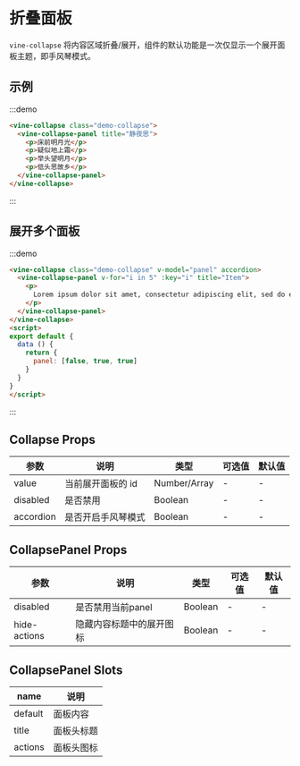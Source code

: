 # 折叠面板

`vine-collapse` 将内容区域折叠/展开，组件的默认功能是一次仅显示一个展开面板主题，即手风琴模式。

## 示例

:::demo
```html
<vine-collapse class="demo-collapse">
  <vine-collapse-panel title="静夜思">
    <p>床前明月光</p>
    <p>疑似地上霜</p>
    <p>举头望明月</p>
    <p>低头思故乡</p>
  </vine-collapse-panel>
</vine-collapse>
```
:::

## 展开多个面板

:::demo
```html
<vine-collapse class="demo-collapse" v-model="panel" accordion>
  <vine-collapse-panel v-for="i in 5" :key="i" title="Item">
    <p>
      Lorem ipsum dolor sit amet, consectetur adipiscing elit, sed do eiusmod tempor incididunt ut labore et dolore magna aliqua. Ut enim ad minim veniam, quis nostrud exercitation ullamco laboris nisi ut aliquip ex ea commodo consequat.
    </p>
  </vine-collapse-panel>
</vine-collapse>
<script>
export default {
  data () {
    return {
      panel: [false, true, true]
    }
  }
}
</script>
```
:::


## Collapse Props

| 参数 | 说明 | 类型 | 可选值 | 默认值 |
|------|------|------|------|------|
| value | 当前展开面板的 id | Number/Array | - | - |
| disabled | 是否禁用 | Boolean | - | - |
| accordion | 是否开启手风琴模式 | Boolean | - | - |

## CollapsePanel Props

| 参数 | 说明 | 类型 | 可选值 | 默认值 |
|------|------|------|------|------|
| disabled | 是否禁用当前panel | Boolean | - | - |
| hide-actions | 隐藏内容标题中的展开图标 | Boolean | - | - |

## CollapsePanel Slots
| name | 说明 |
|------|------|
| default | 面板内容 |
| title | 面板头标题 |
| actions | 面板头图标 |

<script>
export default {
  data () {
    return {
      panel: [false, true, true]
    }
  }
}
</script>

<style lang="scss">
  .demo-collapse {
    width: 600px;
    .vine-collapse-panel__title {
      margin-top: 0;
      margin-bottom: 0;
    }
  }
</style>
